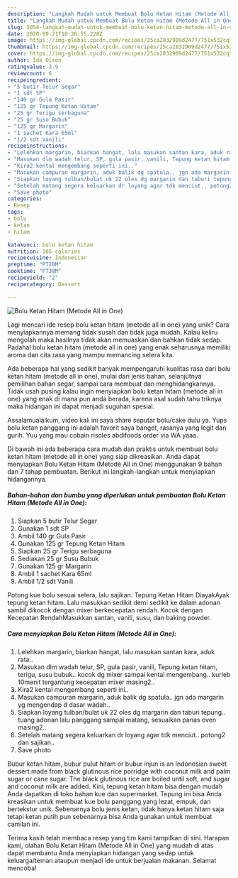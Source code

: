 ```yaml
---
description: "Langkah Mudah untuk Membuat Bolu Ketan Hitam (Metode All in One) yang Enak"
title: "Langkah Mudah untuk Membuat Bolu Ketan Hitam (Metode All in One) yang Enak"
slug: 5058-langkah-mudah-untuk-membuat-bolu-ketan-hitam-metode-all-in-one-yang-enak
date: 2020-09-21T10:26:55.228Z
image: https://img-global.cpcdn.com/recipes/25ca2832909d2477/751x532cq70/bolu-ketan-hitam-metode-all-in-one-foto-resep-utama.jpg
thumbnail: https://img-global.cpcdn.com/recipes/25ca2832909d2477/751x532cq70/bolu-ketan-hitam-metode-all-in-one-foto-resep-utama.jpg
cover: https://img-global.cpcdn.com/recipes/25ca2832909d2477/751x532cq70/bolu-ketan-hitam-metode-all-in-one-foto-resep-utama.jpg
author: Ida Olson
ratingvalue: 3.9
reviewcount: 6
recipeingredient:
- "5 butir Telur Segar"
- "1 sdt SP"
- "140 gr Gula Pasir"
- "125 gr Tepung Ketan Hitam"
- "25 gr Terigu serbaguna"
- "25 gr Susu Bubuk"
- "125 gr Margarin"
- "1 sachet Kara 65ml"
- "1/2 sdt Vanili"
recipeinstructions:
- "Lelehkan margarin, biarkan hangat, lalu masukan santan kara, aduk rata.."
- "Masukan dlm wadah telur, SP, gula pasir, vanili, Tepung ketan hitam, terigu, susu bubuk.. kocok dg mixer sampai kental mengembang.. kurleb 10menit tergantung kecepatan mixer masing2.."
- "Kira2 kental mengembang seperti ini.."
- "Masukan campuran margarin, aduk balik dg spatula.. jgn ada margarin yg mengendap d dasar wadah.."
- "Siapkan loyang tulban/bulat uk 22 oles dg margarin dan taburi tepung.. tuang adonan lalu panggang sampai matang, sesuaikan panas oven masing2.."
- "Setelah matang segera keluarkan dr loyang agar tdk menciut.. potong2 dan sajikan.."
- "Save photo"
categories:
- Resep
tags:
- bolu
- ketan
- hitam

katakunci: bolu ketan hitam 
nutrition: 105 calories
recipecuisine: Indonesian
preptime: "PT20M"
cooktime: "PT38M"
recipeyield: "2"
recipecategory: Dessert

---
```



![Bolu Ketan Hitam (Metode All in One)](https://img-global.cpcdn.com/recipes/25ca2832909d2477/751x532cq70/bolu-ketan-hitam-metode-all-in-one-foto-resep-utama.jpg)

Lagi mencari ide resep bolu ketan hitam (metode all in one) yang unik? Cara menyiapkannya memang tidak susah dan tidak juga mudah. Kalau keliru mengolah maka hasilnya tidak akan memuaskan dan bahkan tidak sedap. Padahal bolu ketan hitam (metode all in one) yang enak seharusnya memiliki aroma dan cita rasa yang mampu memancing selera kita.

Ada beberapa hal yang sedikit banyak mempengaruhi kualitas rasa dari bolu ketan hitam (metode all in one), mulai dari jenis bahan, selanjutnya pemilihan bahan segar, sampai cara membuat dan menghidangkannya. Tidak usah pusing kalau ingin menyiapkan bolu ketan hitam (metode all in one) yang enak di mana pun anda berada, karena asal sudah tahu triknya maka hidangan ini dapat menjadi suguhan spesial.

Assalamualaikum, video kali ini saya share seputar bolu/cake dulu ya. Yups bolu ketan panggang ini adalah favorit saya banget, rasanya yang legit dan gurih. Yuu yang mau cobain risoles abdifoods order via WA yaaa.


Di bawah ini ada beberapa cara mudah dan praktis untuk membuat bolu ketan hitam (metode all in one) yang siap dikreasikan. Anda dapat menyiapkan Bolu Ketan Hitam (Metode All in One) menggunakan 9 bahan dan 7 tahap pembuatan. Berikut ini langkah-langkah untuk menyiapkan hidangannya.

<!--inarticleads1-->

##### Bahan-bahan dan bumbu yang diperlukan untuk pembuatan Bolu Ketan Hitam (Metode All in One):

1. Siapkan 5 butir Telur Segar
1. Gunakan 1 sdt SP
1. Ambil 140 gr Gula Pasir
1. Gunakan 125 gr Tepung Ketan Hitam
1. Siapkan 25 gr Terigu serbaguna
1. Sediakan 25 gr Susu Bubuk
1. Gunakan 125 gr Margarin
1. Ambil 1 sachet Kara 65ml
1. Ambil 1/2 sdt Vanili


Potong kue bolu sesuai selera, lalu sajikan. Tepung Ketan Hitam DiayakAyak tepung ketan hitam. Lalu masukkan sedikit demi sedikit ke dalam adonan sambil dikocok dengan mixer berkecepatan rendah. Kocok dengan Kecepatan RendahMasukkan santan, vanili, susu, dan baking powder. 

<!--inarticleads2-->

##### Cara menyiapkan Bolu Ketan Hitam (Metode All in One):

1. Lelehkan margarin, biarkan hangat, lalu masukan santan kara, aduk rata..
1. Masukan dlm wadah telur, SP, gula pasir, vanili, Tepung ketan hitam, terigu, susu bubuk.. kocok dg mixer sampai kental mengembang.. kurleb 10menit tergantung kecepatan mixer masing2..
1. Kira2 kental mengembang seperti ini..
1. Masukan campuran margarin, aduk balik dg spatula.. jgn ada margarin yg mengendap d dasar wadah..
1. Siapkan loyang tulban/bulat uk 22 oles dg margarin dan taburi tepung.. tuang adonan lalu panggang sampai matang, sesuaikan panas oven masing2..
1. Setelah matang segera keluarkan dr loyang agar tdk menciut.. potong2 dan sajikan..
1. Save photo


Bubur ketan hitam, bubur pulut hitam or bubur injun is an Indonesian sweet dessert made from black glutinous rice porridge with coconut milk and palm sugar or cane sugar. The black glutinous rice are boiled until soft, and sugar and coconut milk are added. Kini, tepung ketan hitam bisa dengan mudah Anda dapatkan di toko bahan kue dan supermarket. Tepung ini bisa Anda kreasikan untuk membuat kue bolu panggang yang lezat, empuk, dan bertekstur unik. Sebenarnya bolu jenis ketan, tidak hanya ketan hitam saja tetapi ketan putih pun sebenarnya bisa Anda gunakan untuk membuat camilan ini. 

Terima kasih telah membaca resep yang tim kami tampilkan di sini. Harapan kami, olahan Bolu Ketan Hitam (Metode All in One) yang mudah di atas dapat membantu Anda menyiapkan hidangan yang sedap untuk keluarga/teman ataupun menjadi ide untuk berjualan makanan. Selamat mencoba!
